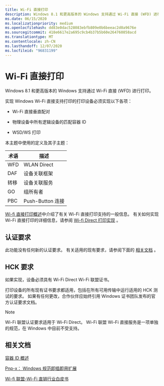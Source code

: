 ```yaml
---
title: Wi-Fi 直接打印
description: Windows 8.1 和更高版本的 Windows 支持通过 Wi-Fi 直接 (WFD) 进行打印。
ms.date: 06/15/2020
ms.localizationpriority: medium
ms.openlocfilehash: dd83e0dac528083ebfb809e0b6beeac2d0a9676e
ms.sourcegitcommit: 418e6617e2a695c9cb4b37b5b60e264760858acd
ms.translationtype: MT
ms.contentlocale: zh-CN
ms.lasthandoff: 12/07/2020
ms.locfileid: "96831199"
---
```

# <a name="wi-fi-direct-printing"></a>Wi-Fi 直接打印

Windows 8.1 和更高版本的 Windows 支持通过 Wi-Fi 直接 (WFD) 进行打印。

实现 Windows Wi-Fi 直接支持打印的打印设备必须实现以下各项：

- Wi-Fi 直接垂直配对

- 物理设备中所有逻辑设备的匹配容器 ID

- WSD/WS 打印

本主题中使用的定义及其子主题：

| 术语 | 描述 |
|--|--|
| WFD | WLAN Direct |
| DAF | 设备关联框架 |
| 转移 | 设备关联服务 |
| GO | 组所有者 |
| PBC | Push-Button 连接 |

[Wi-fi 直接打印概述](wfd-overview.md)中介绍了有关 Wi-Fi 直接打印支持的一般信息。 有关如何实现 Wi-Fi 直接打印的详细信息，请参阅 [Wi-fi Direct 打印实现](wfd-implementation.md) 。

## <a name="certification-requirements"></a>认证要求

此功能没有任何新的认证要求。 有关适用的现有要求，请参阅下面的 [相关文档](#related-documents) 。

## <a name="hck-requirements"></a>HCK 要求

如果实现，设备必须具有 Wi-Fi Direct Wi-Fi 联盟证书。

打印设备的所有现有证书要求都适用，包括在所有可用传输中运行适用的 HCK 测试的要求。 如果有任何更改，合作伙伴应始终引用 Windows 证书团队发布的官方认证要求文档。

> [!NOTE]
> Wi-Fi 联盟认证要求适用于 Wi-Fi Direct。 Wi-Fi 联盟 Wi-Fi 直接服务是一项单独的规范，在 Windows 中目前不受支持。

## <a name="related-documents"></a>相关文档

[容器 ID 概述](../install/overview-of-container-ids.md)

[Pnp-x： Windows 规范即插即用扩展](/previous-versions/gg463082(v=msdn.10))

[Wi-fi 联盟-Wi-Fi 直销行业白皮书](https://www.wi-fi.org)
